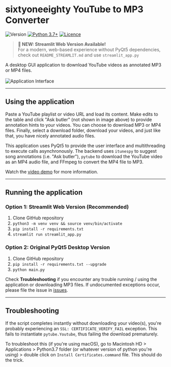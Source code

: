 # **sixtyoneeighty YouTube to MP3 Converter**

![Version](https://img.shields.io/badge/version-v2024.09.26-orange)
[![Python 3.7+](https://img.shields.io/badge/python-3.7+-blue.svg)](https://www.python.org/downloads/)
[![Licence](https://img.shields.io/badge/license-MIT-blue.svg)](https://raw.githubusercontent.com/irahorecka/youtube2audio/main/LICENSE)

> **🎵 NEW: Streamlit Web Version Available!**  
> For a modern, web-based experience without PyQt5 dependencies, check out `README_STREAMLIT.md` and use `streamlit_app.py`

A desktop GUI application to download YouTube videos as annotated MP3 or MP4 files.
<br>
<br>
![Application Interface](docs/youtube2audio.png)
<hr>

## Using the application

Paste a YouTube playlist or video URL and load its content. Make edits to the table and click "Ask butler" (not shown in image above) to provide annotation hints to your videos. You can choose to download MP3 or MP4 files. Finally, select a download folder, download your videos, and just like that, you have nicely annotated audio files.

This application uses PyQt5 to provide the user interface and multithreading to execute calls asynchronously. The backend uses ```itunespy``` to suggest song annotations (i.e. "Ask butler"), ```pytube``` to download the YouTube video as an MP4 audio file, and FFmpeg to convert the MP4 file to MP3.

Watch the <a href="https://i.imgur.com/6gAdznH.mp4">video demo</a> for more information.
<hr>

## Running the application

### Option 1: Streamlit Web Version (Recommended)
1) Clone GitHub repository
2) ```python3 -m venv venv && source venv/bin/activate```
3) ```pip install -r requirements.txt```
4) ```streamlit run streamlit_app.py```

### Option 2: Original PyQt5 Desktop Version
1) Clone GitHub repository
2) ```pip install -r requirements.txt --upgrade```
3) ```python main.py```

Check <b>Troubleshooting</b> if you encounter any trouble running / using the application or downloading MP3 files. If undocumented exceptions occur, please file the issue in <a href="https://github.com/irahorecka/YouTube2Audio/issues">issues</a>.
<hr>

## Troubleshooting

If the script completes instantly without downloading your video(s), you're probably experiencing an ```SSL: CERTIFICATE_VERIFY_FAIL``` exception. This fails to instantiate ```pytube.Youtube```, thus failing the download prematurely.

To troubleshoot this (if you're using macOS), go to Macintosh HD > Applications > Python3.7 folder (or whatever version of python you're using) > double click on ```Install Certificates.command``` file. This should do the trick.
